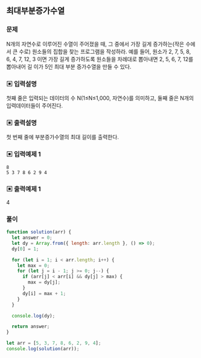 ## 최대부분증가수열

### 문제

N개의 자연수로 이루어진 수열이 주어졌을 때, 그 중에서 가장 길게 증가하는(작은 수에서 큰
수로) 원소들의 집합을 찾는 프로그램을 작성하라. 예를 들어, 원소가 2, 7, 5, 8, 6, 4, 7,
12, 3 이면 가장 길게 증가하도록 원소들을 차례대로 뽑아내면 2, 5, 6, 7, 12를 뽑아내어 길
이가 5인 최대 부분 증가수열을 만들 수 있다.

### ▣ 입력설명

첫째 줄은 입력되는 데이터의 수 N(1≤N≤1,000, 자연수)를 의미하고,
둘째 줄은 N개의 입력데이터들이 주어진다.

### ▣ 출력설명

첫 번째 줄에 부분증가수열의 최대 길이를 출력한다.

### ▣ 입력예제 1

```
8
5 3 7 8 6 2 9 4
```

### ▣ 출력예제 1

4

### 풀이

```js
function solution(arr) {
  let answer = 0;
  let dy = Array.from({ length: arr.length }, () => 0);
  dy[0] = 1;

  for (let i = 1; i < arr.length; i++) {
    let max = 0;
    for (let j = i - 1; j >= 0; j--) {
      if (arr[j] < arr[i] && dy[j] > max) {
        max = dy[j];
      }
      dy[i] = max + 1;
    }
  }

  console.log(dy);

  return answer;
}

let arr = [5, 3, 7, 8, 6, 2, 9, 4];
console.log(solution(arr));
```
